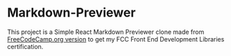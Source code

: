 # Markdown-Previewer
This project is a Simple React Markdown Previewer clone made from [FreeCodeCamp.org version](https://markdown-previewer.freecodecamp.rocks) to get my FCC Front End Development Libraries certification.
